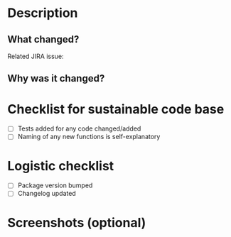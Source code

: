 # Description
## What changed?
Related JIRA issue: 

## Why was it changed?

# Checklist for sustainable code base
- [ ] Tests added for any code changed/added
- [ ] Naming of any new functions is self-explanatory 

# Logistic checklist
- [ ] Package version bumped
- [ ] Changelog updated

# Screenshots (optional)
